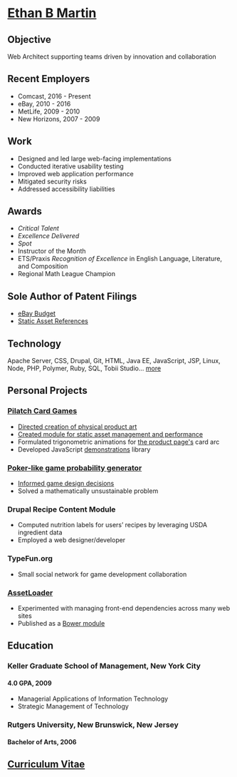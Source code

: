 # [Ethan B Martin](mailto:ethan@pilatch.com)

## Objective

Web Architect supporting teams driven by innovation and collaboration

## Recent Employers

- Comcast, 2016 - Present
- eBay, 2010 - 2016
- MetLife, 2009 - 2010
- New Horizons, 2007 - 2009

## Work

- Designed and led large web-facing implementations
- Conducted iterative usability testing
- Improved web application performance
- Mitigated security risks
- Addressed accessibility liabilities

## Awards

- _Critical Talent_
- _Excellence Delivered_
- _Spot_
- Instructor of the Month
- ETS/Praxis _Recognition of Excellence_ in English Language, Literature, and Composition
- Regional Math League Champion

## Sole Author of Patent Filings

- [eBay Budget](http://appft.uspto.gov/netacgi/nph-Parser?Sect1=PTO2&Sect2=HITOFF&p=1&u=%2Fnetahtml%2FPTO%2Fsearch-bool.html&r=1&f=G&l=50&co1=AND&d=PG01&s1=20160292773&OS=20160292773&RS=20160292773)
- [Static Asset References](http://appft.uspto.gov/netacgi/nph-Parser?Sect1=PTO2&Sect2=HITOFF&p=1&u=%2Fnetahtml%2FPTO%2Fsearch-bool.html&r=1&f=G&l=50&co1=AND&d=PG01&s1=20160335312&OS=20160335312&RS=20160335312)

## Technology

Apache Server, CSS, Drupal, Git, HTML, Java EE, JavaScript, JSP, Linux, Node, PHP, Polymer, Ruby, SQL, Tobii Studio... [more](https://github.com/Pilatch/my-resume/blob/master/Curriculum-Vitae.md#technology-experience)

## Personal Projects

### [Pilatch Card Games](http://pilatch.com)

- [Directed creation of physical product art](https://99designs.com/other-design-tasks/contests/suit-poker-tm-card-deck-package-free-advertising-45992)
- [Created module for static asset management and performance](https://www.drupal.org/sandbox/beefzilla/2108701)
- Formulated trigonometric animations for [the product page's](http://pilatch.com/cards) card arc
- Developed JavaScript [demonstrations](https://pilatch.com/games/casual/Runway) library

### [Poker-like game probability generator](https://github.com/Pilatch-Card-Games/game-sim )

- [Informed game design decisions](http://pilatch.com/blog/Ethan/Rags-n-Riches)
- Solved a mathematically unsustainable problem

### Drupal Recipe Content Module

- Computed nutrition labels for users’ recipes by leveraging USDA ingredient data
- Employed a web designer/developer

### TypeFun.org

- Small social network for game development collaboration

### [AssetLoader](https://github.com/Pilatch/AssetLoader/blob/master/README.md)

- Experimented with managing front-end dependencies across many web sites
- Published as a [Bower module](http://bower.io/search/?q=asset-loader)

## Education

### Keller Graduate School of Management, New York City

#### 4.0 GPA, 2009

- Managerial Applications of Information Technology
- Strategic Management of Technology

### Rutgers University, New Brunswick, New Jersey

#### Bachelor of Arts, 2006

## [Curriculum Vitae](https://github.com/Pilatch/my-resume/blob/master/Curriculum-Vitae.md)
